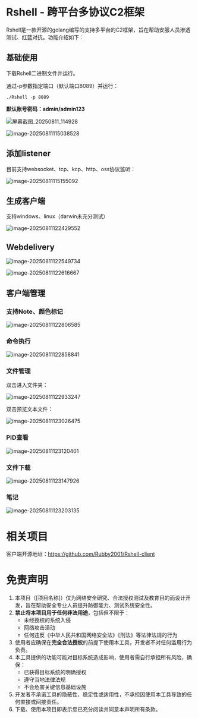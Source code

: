# Rshell - 跨平台多协议C2框架

Rshell是一款开源的golang编写的支持多平台的C2框架，旨在帮助安服人员渗透测试、红蓝对抗。功能介绍如下：

## 基础使用

下载Rshell二进制文件并运行。

通过-p参数指定端口（默认端口8089）并运行：

```
./Rshell -p 8089
```

**默认账号密码：admin/admin123**

![屏幕截图_20250811_114928](./assets/屏幕截图_20250811_114928.png)

![image-20250811115038528](./assets/image-20250811115038528.png)

## 添加listener

目前支持websocket、tcp、kcp、http、oss协议监听：

![image-20250811115155092](./assets/image-20250811115155092.png)

## 生成客户端

支持windows、linux（darwin未充分测试）

![image-20250811122429552](./assets/image-20250811122429552.png)

## Webdelivery

![image-20250811122549734](./assets/image-20250811122549734.png)

![image-20250811122616667](./assets/image-20250811122616667.png)

## 客户端管理

### 支持Note、颜色标记

![image-20250811122806585](./assets/image-20250811122806585.png)

### 命令执行

![image-20250811122858841](./assets/image-20250811122858841.png)

### 文件管理

双击进入文件夹：

![image-20250811122933247](./assets/image-20250811122933247.png)

双击预览文本文件：

![image-20250811123026475](./assets/image-20250811123026475.png)

### PID查看

![image-20250811123120401](./assets/image-20250811123120401.png)

### 文件下载

![image-20250811123147926](./assets/image-20250811123147926.png)

### 笔记

![image-20250811123203135](./assets/image-20250811123203135.png)

# 相关项目

客户端开源地址：https://github.com/Rubby2001/Rshell-client

# 免责声明

1. 本项目（[项目名称]）仅为网络安全研究、合法授权测试及教育目的而设计开发，旨在帮助安全专业人员提升防御能力、测试系统安全性。
2. **禁止将本项目用于任何非法用途**，包括但不限于：
   - 未经授权的系统入侵
   - 网络攻击活动
   - 任何违反《中华人民共和国网络安全法》《刑法》等法律法规的行为
3. 使用者应确保在**完全合法授权**的前提下使用本工具，开发者不对任何滥用行为负责。
4. 本工具提供的功能可能对目标系统造成影响，使用者需自行承担所有风险，确保：
   - 已获得目标系统的明确授权
   - 遵守当地法律法规
   - 不会危害关键信息基础设施
5. 开发者不承诺工具的隐蔽性、稳定性或适用性，不承担因使用本工具导致的任何直接或间接责任。
6. 下载、使用本项目即表示您已充分阅读并同意本声明所有条款。
